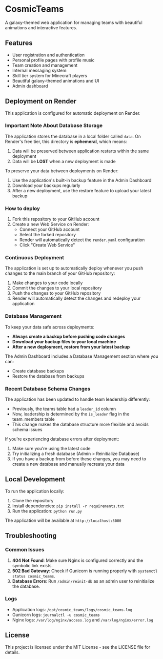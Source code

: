 # CosmicTeams

A galaxy-themed web application for managing teams with beautiful animations and interactive features.

## Features

- User registration and authentication
- Personal profile pages with profile music
- Team creation and management
- Internal messaging system
- Skill tier system for Minecraft players
- Beautiful galaxy-themed animations and UI
- Admin dashboard

## Deployment on Render

This application is configured for automatic deployment on Render.

### Important Note About Database Storage

The application stores the database in a local folder called `data`. On Render's free tier, this directory is **ephemeral**, which means:

1. Data will be preserved between application restarts within the same deployment
2. Data will be **LOST** when a new deployment is made

To preserve your data between deployments on Render:

1. Use the application's built-in backup feature in the Admin Dashboard
2. Download your backups regularly
3. After a new deployment, use the restore feature to upload your latest backup

### How to deploy

1. Fork this repository to your GitHub account
2. Create a new Web Service on Render:
   - Connect your GitHub account
   - Select the forked repository
   - Render will automatically detect the `render.yaml` configuration
   - Click "Create Web Service"

### Continuous Deployment

The application is set up to automatically deploy whenever you push changes to the main branch of your GitHub repository:

1. Make changes to your code locally
2. Commit the changes to your local repository
3. Push the changes to your GitHub repository
4. Render will automatically detect the changes and redeploy your application

### Database Management

To keep your data safe across deployments:

- **Always create a backup before pushing code changes**
- **Download your backup files to your local machine**
- **After a new deployment, restore from your latest backup**

The Admin Dashboard includes a Database Management section where you can:
- Create database backups
- Restore the database from backups

### Recent Database Schema Changes

The application has been updated to handle team leadership differently:
- Previously, the teams table had a `leader_id` column
- Now, leadership is determined by the `is_leader` flag in the team_members table
- This change makes the database structure more flexible and avoids schema issues

If you're experiencing database errors after deployment:
1. Make sure you're using the latest code
2. Try initializing a fresh database (Admin > Reinitialize Database)
3. If you have a backup from before these changes, you may need to create a new database and manually recreate your data

## Local Development

To run the application locally:

1. Clone the repository
2. Install dependencies: `pip install -r requirements.txt`
3. Run the application: `python run.py`

The application will be available at `http://localhost:5000`

## Troubleshooting

### Common Issues

1. **404 Not Found**: Make sure Nginx is configured correctly and the symbolic link exists.
2. **502 Bad Gateway**: Check if Gunicorn is running properly with `systemctl status cosmic_teams`.
3. **Database Errors**: Run `/admin/reinit-db` as an admin user to reinitialize the database.

### Logs

- Application logs: `/opt/cosmic_teams/logs/cosmic_teams.log`
- Gunicorn logs: `journalctl -u cosmic_teams`
- Nginx logs: `/var/log/nginx/access.log` and `/var/log/nginx/error.log`

## License

This project is licensed under the MIT License - see the LICENSE file for details. 